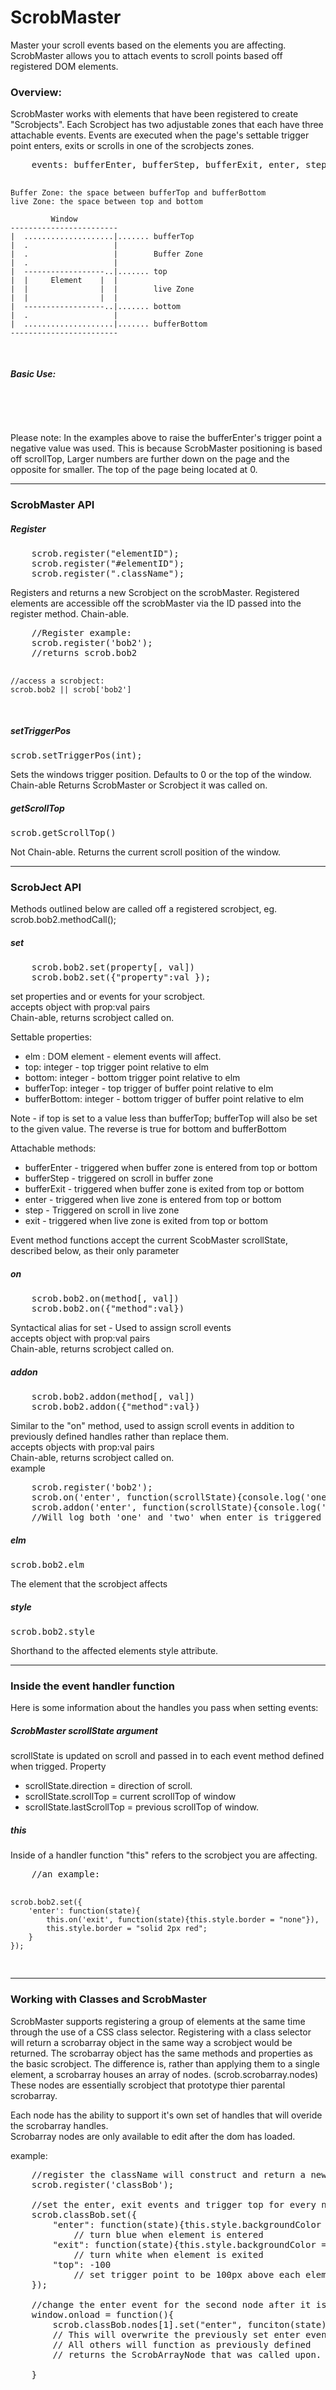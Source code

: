 ScrobMaster
====
Master your scroll events based on the elements you are affecting.<br />
ScrobMaster allows you to attach events to scroll points based off registered DOM elements.

<h3>Overview:</h3>
ScrobMaster works with elements that have been registered to create "Scrobjects". 
Each Scrobject has two adjustable zones that each have three attachable events. 
Events are executed when the page's settable trigger point enters, exits or scrolls in one of the scrobjects zones.
<pre>
	events: bufferEnter, bufferStep, bufferExit, enter, step, exit
	
	Buffer Zone: the space between bufferTop and bufferBottom
	live Zone: the space between top and bottom
	
	         Window
	------------------------
	|  ....................|....... bufferTop
	|  .                   |
	|  .                   |        Buffer Zone
	|  .                   |
	|  ------------------..|....... top
	|  |     Element    |  |
	|  |                |  |        live Zone
	|  |                |  |
	|  ------------------..|....... bottom
	|  .                   |
	|  ....................|....... bufferBottom
	------------------------
	
</pre>

<h5>Basic Use:</h5>
<pre>
	<script src="scrobMaster.js"></script>
	<script>
		//Basic Example: 
		// Register Element with ID of bob2 as a scrobject
		scrob.register('bob2');
		
		//set the bufferEnter event to trigger 100px above the element
		scrob.bob2.set("bufferTop", -100);

		// Set the enter event to change the background color
		// based on the direction of the scroll when event it triggered.
		scrob.bob2.on('enter', function(scrollState){
			this.style.backgroundColor = (scrollState.direction == "up")? "red":"blue";
		});

		// Set exit event to revert the background color to white.
		scrob.bob2.on('exit', function(scrollState){
			this.style.backgroundColor = "white";
		});
	</script>
</pre>
For ease of use ScrobMaster methods can be chained and most accept objects to attach multiple events and set multiple properties at once. So the above could be reduced to:
<pre>
	<script src="scrobMaster.js"></script>
	<script>
		scrob.register('bob2').set({
			'bufferTop': -100,
			'enter': function(scrollState){this.style.backgroundColor = (scrollState.direction == "up")? "red":"blue";},
			'exit': function(scrollState){this.style.backgroundColor = "white";}
		});
	</script>
</pre>
Please note: In the examples above to raise the bufferEnter's trigger point a negative value was used. This is because ScrobMaster positioning is based off scrollTop, Larger numbers are further down on the page and the opposite for smaller. The top of the page being located at 0.
<hr>
<h3>ScrobMaster API</h3>
<h5>Register</h5>
<pre>
	scrob.register("elementID");
	scrob.register("#elementID");
	scrob.register(".className");
</pre>
Registers and returns a new Scrobject on the scrobMaster.
Registered elements are accessible off the scrobMaster via the ID passed into the register method.
Chain-able.
<pre>
	//Register example:
	scrob.register('bob2');
	//returns scrob.bob2
	
	//access a scrobject:
	scrob.bob2 || scrob['bob2']

</pre>

<h5>setTriggerPos</h5>
<pre>scrob.setTriggerPos(int);</pre>
Sets the windows trigger position.
Defaults to 0 or the top of the window.
Chain-able Returns ScrobMaster or Scrobject it was called on.

<h5>getScrollTop</h5>
<pre>scrob.getScrollTop()</pre>
Not Chain-able.
Returns the current scroll position of the window.
<hr>
<h3>ScrobJect API</h3>
Methods outlined below are called off a registered scrobject, eg. scrob.bob2.methodCall();

<h5>set</h5>
<pre>
	scrob.bob2.set(property[, val])
	scrob.bob2.set({"property":val });
</pre>

set properties and or events for your scrobject.<br />
accepts object with prop:val pairs<br />
Chain-able, returns scrobject called on.<br />

Settable properties:
<ul>
	<li>elm : DOM element - element events will affect.</li>
	<li>top: integer  - top trigger point relative to elm</li>
	<li>bottom: integer  - bottom trigger point relative to elm</li>
	<li>bufferTop: integer  - top trigger of buffer point relative to elm</li>
	<li>bufferBottom: integer  - bottom trigger of buffer point relative to elm</li>
</ul>

Note - if top is set to a value less than bufferTop; bufferTop will also be set to the given value. The reverse is true for bottom and bufferBottom

Attachable methods:
<ul>
	 <li>bufferEnter - triggered when buffer zone is entered from top or bottom</li>
	 <li>bufferStep - triggered on scroll in buffer zone</li>
	 <li>bufferExit -  triggered when buffer zone is exited from top or bottom</li>
	 <li>enter - triggered when live zone is entered from top or bottom</li>
	 <li>step - Triggered on scroll in live zone</li>
	 <li>exit - triggered when live zone is exited from top or bottom</li>
</ul>
Event method functions accept the current ScobMaster scrollState, described below, as their only parameter

<h5>on</h5>
<pre>
	scrob.bob2.on(method[, val])
	scrob.bob2.on({"method":val})
</pre>
Syntactical alias for set - Used to assign scroll events<br />
accepts object with prop:val pairs<br />
Chain-able, returns scrobject called on.
<h5>addon</h5>
<pre>
	scrob.bob2.addon(method[, val])
	scrob.bob2.addon({"method":val})
</pre>
Similar to the "on" method, used to assign scroll events in addition to previously defined handles rather than replace them.<br />
accepts objects with prop:val pairs<br />
Chain-able, returns scrobject called on.<br />
example
<pre>
	scrob.register('bob2');
	scrob.on('enter', function(scrollState){console.log('one')});
	scrob.addon('enter', function(scrollState){console.log('two')});
	//Will log both 'one' and 'two' when enter is triggered
</pre>

<h5>elm</h5>
<pre>scrob.bob2.elm</pre>
The element that the scrobject affects

<h5>style</h5>
<pre>scrob.bob2.style</pre>
Shorthand to the affected elements style attribute.

<hr>
<h3>Inside the event handler function</h3>
Here is some information about the handles you pass when setting events:
<h5>ScrobMaster scrollState argument</h5>
scrollState is updated on scroll and passed in to each event method defined when trigged. 
Property
<ul>
	<li>scrollState.direction = direction of scroll.</li>
	<li>scrollState.scrollTop = current scrollTop of window</li>
	<li>scrollState.lastScrollTop = previous scrollTop of window.</li>
</ul>

<h5>this</h5>
Inside of a handler function "this" refers to the scrobject you are affecting.
<pre>
	//an example:

	scrob.bob2.set({
		'enter': function(state){
			this.on('exit', function(state){this.style.border = "none"}),
			this.style.border = "solid 2px red";
		}
	});

</pre>
<hr>
<h3>Working with Classes and ScrobMaster</h3>
<p>ScrobMaster supports registering a group of elements at the same time through the use of a CSS class selector.
	Registering with a class selector will return a scrobarray object in the same way a scrobject would be returned. The scrobarray object has the same methods and properties as the basic scrobject. The difference is, rather than applying them to a single element, a scrobarray houses an array of nodes. (scrob.scrobarray.nodes) These nodes are essentially scrobject that prototype thier parental scrobarray.</p>
<p>Each node has the ability to support it's own set of handles that will overide the scrobarray handles.<br />Scrobarray nodes are only available to edit after the dom has loaded.</p>



example:
<pre>
	//register the className will construct and return a new scrobarray.
	scrob.register('classBob');

	//set the enter, exit events and trigger top for every node on the scrobarray, will again return the scrobarray
	scrob.classBob.set({
		"enter": function(state){this.style.backgroundColor = "blue"}, 
			// turn blue when element is entered
		"exit": function(state){this.style.backgroundColor = "white"}, 
			// turn white when element is exited
		"top": -100 
			// set trigger point to be 100px above each element
	});
	
	//change the enter event for the second node after it is available for editing
	window.onload = function(){
		scrob.classBob.nodes[1].set("enter", funciton(state){this.style.backgroundColor = "green"});
		// This will overwrite the previously set enter event for THIS NODE ONLY.
		// All others will function as previously defined
		// returns the ScrobArrayNode that was called upon.

	}

</pre>
